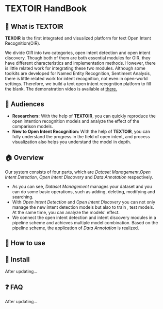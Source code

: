 # TEXTOIR HandBook

## :pushpin: What is TEXTOIR
**TEXOIR** is the first integrated and visualized platform for text Open Intent Recognition(OIR). 

We divide OIR into two categories, open intent detection and open intent discovery. Though both of them are both essential modules for OIR, they have different characteristics and implementation methods. However, there is little related work for integrating these two modules. Although some toolkits are developed for Named Entity Recognition, Sentiment Analysis, there is little related work for intent recognition, not even in open-world settings. Therefore, we build a text open intent recognition platform to fill the blank. The demonstration video is available at [there.](https://github.com/XTenLee/TEXTOIR)

## :couple: Audiences

* **Researchers:** With the help of **TEXTOIR**, you can quickly reproduce the open intention recognition models and analyze the effect of the comparison models.
* **New to Open Intent Recognition:** With the help of **TEXTOIR**, you can fully understand the progress in the field of open intent, and process visualization also helps you understand the model in depth.

## :house:  Overview
Our system consists of four parts, which are *Dataset Management*,*Open Intent Detection*, *Open Intent Discovery* and *Data Annotation* respectively. 
* As you can see, *Dataset Management* manages your dataset and you can do some basic operations, such as adding, deleting, modifying and searching.
* With *Open Intent Detection* and *Open Intent Discovery* you can not only manage the new intent detection models but also to train , test models. At the same time, you can analyze the models' effect. 
* We connect the open intent detection and intent discovery modules in a pipeline scheme and achieves multiple model combination. Based on the pipeline scheme, the application of *Data Annotation* is realized.

## :loudspeaker: How to use

## :hammer: Install

After updating...

## :question: FAQ

After updating...
  
